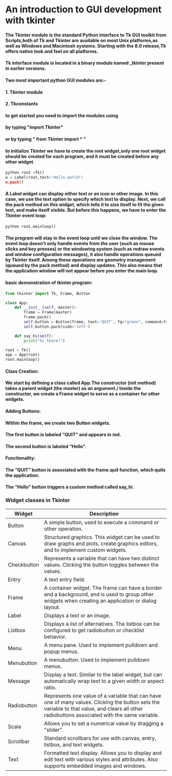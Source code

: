 # An introduction to GUI development with tkinter

#### The Tkinter module is the standard Python interface to Tk GUI toolkit from Scripts,both of Tk and Tkinter are available on most Unix platforms,as well as Windows and Macintosh systems. Starting with the 8.0 release,Tk offers native look and feel on all platforms.

#### Tk interface module is located in a binary module named _tkinter present in  earlier versions.
#### Two most important python GUI modules are:- 
#### 1. Tkinter module 
#### 2. Tkconstants
#### to get started you need to import the modules using

  #### by typing  "import Tkinter"  
  #### or by typing " from Tkinter import * "

#### to initialize Tkinter we have to create the root widget,only one root widget should be created for each program, and it must be created before any other widget.

   ```python
   python root =Tk()
   w = Label(root,text='Hello world!)
   w.pack()
   ```

 #### A Label widget can display either text or an icon or other image. In this case, we use the text option to specify which text to display. Next, we call the pack method on this widget, which tells it to size itself to fit the given text, and make itself visible. But before this happens, we have to enter the Tkinter event loop:
 
```python
python root.mainloop()
```

#### The program will stay in the event loop until we close the window. The event loop doesn't only handle events from the user (such as mouse clicks and key presses) or the windowing system (such as redraw events and window configuration messages), it also handle operations queued by Tkinter itself. Among these operations are geometry management (queued by the pack method) and display updates. This also means that the application window will not appear before you enter the main loop.

#### basic demonstration of tkinter program:


```python    
from tkinter import Tk, Frame, Button

class App:
    def __init__(self, master):
        frame = Frame(master)
        frame.pack()
        self.button = Button(frame, text='QUIT', fg="green", command=frame.quit)
        self.button.pack(side='left')

    def say_hi(self):
        print("hi there!")

root = Tk()
app = App(root)
root.mainloop()
```

#### Class Creation:
#### We start by defining a class called App.The constructor (__init__ method) takes a parent widget (the master) as an argument./ Inside the constructor, we create a Frame widget to serve as a container for other widgets.
#### Adding Buttons:
#### Within the frame, we create two Button widgets.
#### The first button is labeled “QUIT” and appears in red.
#### The second button is labeled “Hello”.
#### Functionality:
#### The “QUIT” button is associated with the frame.quit function, which quits the application.
#### The “Hello” button triggers a custom method called say_hi.




























### Widget classes in Tkinter

| Widget | Description |
|---|---|
| Button | A simple button, used to execute a command or other operation. |
| Canvas | Structured graphics. This widget can be used to draw graphs and plots, create graphics editors, and to implement custom widgets. |
| Checkbutton | Represents a variable that can have two distinct values. Clicking the button toggles between the values. |
| Entry | A text entry field. |
| Frame | A container widget. The frame can have a border and a background, and is used to group other widgets when creating an application or dialog layout. |
| Label | Displays a text or an image. |
| Listbox | Displays a list of alternatives. The listbox can be configured to get radiobutton or checklist behavior. |
| Menu | A menu pane. Used to implement pulldown and popup menus. |
| Menubutton | A menubutton. Used to implement pulldown menus. |
| Message | Display a text. Similar to the label widget, but can automatically wrap text to a given width or aspect ratio. |
| Radiobutton | Represents one value of a variable that can have one of many values. Clicking the button sets the variable to that value, and clears all other radiobuttons associated with the same variable. |
| Scale | Allows you to set a numerical value by dragging a "slider". |
| Scrollbar | Standard scrollbars for use with canvas, entry, listbox, and text widgets. |
| Text | Formatted text display. Allows you to display and edit text with various styles and attributes. Also supports embedded images and windows. |
   
   
   

      
      

      
        





  




